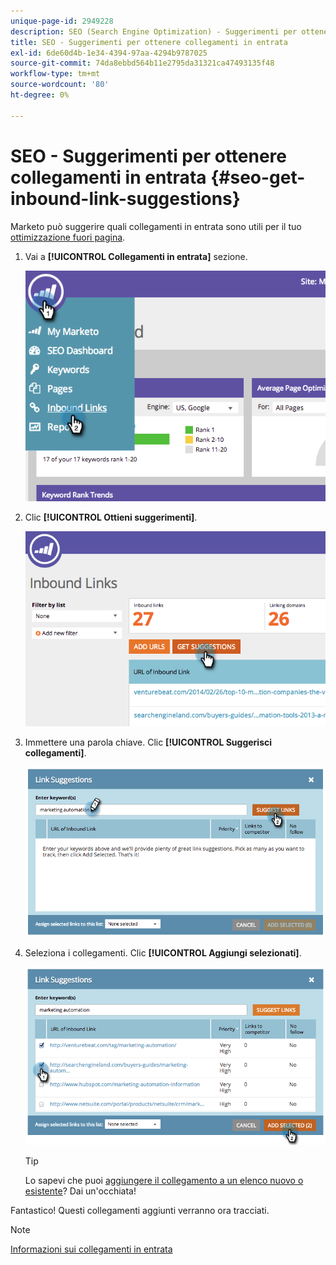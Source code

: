 ```yaml
---
unique-page-id: 2949228
description: SEO (Search Engine Optimization) - Suggerimenti per ottenere collegamenti in entrata - Documentazione di Marketo - Documentazione del prodotto
title: SEO - Suggerimenti per ottenere collegamenti in entrata
exl-id: 6de60d4b-1e34-4394-97aa-4294b9787025
source-git-commit: 74da8ebbd564b11e2795da31321ca47493135f48
workflow-type: tm+mt
source-wordcount: '80'
ht-degree: 0%

---
```


# SEO - Suggerimenti per ottenere collegamenti in entrata {#seo-get-inbound-link-suggestions}

Marketo può suggerire quali collegamenti in entrata sono utili per il tuo [ottimizzazione fuori pagina](/help/marketo/product-docs/additional-apps/seo/understanding-seo/understanding-search-engine-optimization.md).

1. Vai a **[!UICONTROL Collegamenti in entrata]** sezione.

   ![](assets/image2014-9-18-13-3a20-3a44.png)

1. Clic **[!UICONTROL Ottieni suggerimenti]**.

   ![](assets/image2014-9-18-13-3a21-3a8.png)

1. Immettere una parola chiave. Clic **[!UICONTROL Suggerisci collegamenti]**.

   ![](assets/image2014-9-18-13-3a21-3a31.png)

1. Seleziona i collegamenti. Clic **[!UICONTROL Aggiungi selezionati]**.

   ![](assets/image2014-9-18-13-3a21-3a40.png)

   >[!TIP]
   >
   >Lo sapevi che puoi  [aggiungere il collegamento a un elenco nuovo o esistente](/help/marketo/product-docs/additional-apps/seo/inbound-links/seo-add-remove-an-inbound-link-url-from-a-list.md)? Dai un&#39;occhiata!

Fantastico! Questi collegamenti aggiunti verranno ora tracciati.

>[!NOTE]
>
>[Informazioni sui collegamenti in entrata](/help/marketo/product-docs/additional-apps/seo/inbound-links/seo-understanding-inbound-links.md)
